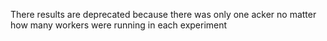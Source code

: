 
There results are deprecated because there was only one acker no matter how many workers were running in each experiment
